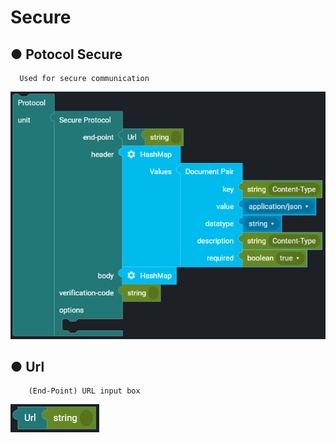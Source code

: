 # Secure

## ● Potocol Secure

      Used for secure communication

![](../../../../img/assets/image%20%28173%29.png)

## ● Url

        (End-Point) URL input box

![](../../../../img/assets/image%20%2849%29.png)
